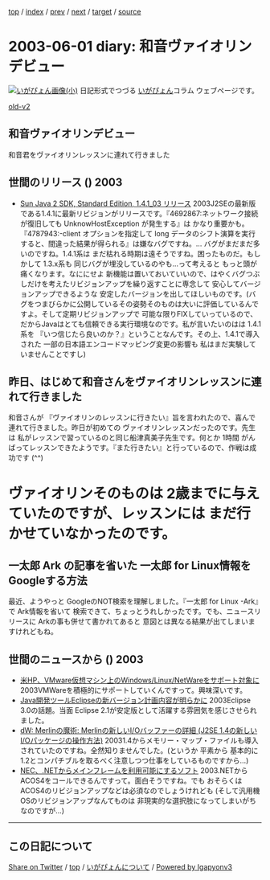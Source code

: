 [top](../index.html) 
 / [index](index.html) 
 / [prev](ig030528.html) 
 / [next](ig030602.html) 
 / [target](https://igapyon.github.io/diary/2003/ig030601.html) 
 / [source](https://github.com/igapyon/diary/blob/gh-pages/2003/ig030601.src.md) 

2003-06-01 diary: 和音ヴァイオリンデビュー
=====================================================================================================
[![いがぴょん画像(小)](https://igapyon.github.io/diary/images/iga200306s.jpg "いがぴょん")](https://igapyon.github.io/diary/memo/memoigapyon.html) 日記形式でつづる [いがぴょん](https://igapyon.github.io/diary/memo/memoigapyon.html)コラム ウェブページです。

[old-v2](ig030601-orig.html)

## 和音ヴァイオリンデビュー

和音君をヴァイオリンレッスンに連れて行きました


## 世間のリリース () 2003

* [Sun Java 2 SDK, Standard Edition, 1.4.1_03 リリース](http://java.sun.com/j2se/1.4.1/ja/index.html)  2003J2SEの最新版である1.4.1に最新リビジョンがリリースです。『4692867:ネットワーク接続が復旧しても UnknowHostException が発生する』は かなり重要かも。『4787943:-client オプションを指定して long データのシフト演算を実行すると、間違った結果が得られる』は嫌なバグですね。… バグがまだまだ多いのですね。1.4.1系は まだ枯れる時期は遠そうですね。困ったものだ。もしかして 1.3.x系も 同じバグが埋没しているのやも…って考えると もっと頭が痛くなります。なににせよ 新機能は置いておいていいので、はやくバグつぶしだけを考えたリビジョンアップを繰り返すことに専念して 安心してバージョンアップできるような 安定したバージョンを出してほしいものです。(バグをつまびらかに公開しているその姿勢そのものは大いに評価しているんですよ。そして定期リビジョンアップで 可能な限りFIXしていっているので、だからJavaはとても信頼できる実行環境なのです。私が言いたいのはは 1.4.1系を 『いつ信じたら良いのか？』ということなんです。その上、1.4.1で導入された 一部の日本語エンコードマッピング変更の影響も 私はまだ実験していませんことですし)

## 昨日、はじめて和音さんをヴァイオリンレッスンに連れて行きました

和音さんが 『ヴァイオリンのレッスンに行きたい』旨を言われたので、喜んで連れて行きました。昨日が初めての ヴァイオリンレッスンだったのです。先生は 私がレッスンで習っているのと同じ船津真美子先生です。何とか 1時間 がんばってレッスンできたようです。『また行きたい』と行っているので、作戦は成功です
(^^)
# ヴァイオリンそのものは 2歳までに与えていたのですが、レッスンには まだ行かせていなかったのです。

## 一太郎 Ark の記事を省いた 一太郎 for Linux情報をGoogleする方法

最近、ようやっと GoogleのNOT検索を理解しました。『一太郎 for Linux -Ark』で Ark情報を省いて 検索できて、ちょっとうれしかったです。でも、ニュースリリースに
Arkの事も併せて書かれてあると 意図とは異なる結果が出てしまいますけれどもね。

## 世間のニュースから () 2003

* [米HP、VMware仮想マシン上のWindows/Linux/NetWareをサポート対象に](http://biztech.nikkeibp.co.jp/wcs/leaf/CID/onair/biztech/comp/249384)  2003VMWareを積極的にサポートしていくんですって。興味深いです。
* [Java開発ツールEclipseの新バージョン計画内容が明らかに](http://japan.cnet.com/news/ent/story/0,2000047623,20054757,00.htm)  2003Eclipse 3.0の話題。当面 Eclipse 2.1が安定版として活躍する雰囲気を感じさせられました。
* [dW: Merlinの魔術: Merlinの新しいI/Oバッファーの詳細 (J2SE 1.4の新しいI/Oパッケージの操作方法)](http://www-6.ibm.com/jp/developerworks/java/030530/j_j-mer03253.html)  20031.4からメモリー・マップ・ファイルも導入されていたのですね。全然知りませんでした。(というか 平素から 基本的に 1.2とコンパチブルを取るべく注意しつつ仕事をしているものですから…)
* [NEC、.NETからメインフレームを利用可能にするソフト](http://biztech.nikkeibp.co.jp/wcs/leaf/CID/onair/biztech/comp/249464)  2003.NETからACOS4をコールできるんですって。面白そうですね。でも おそらくは ACOS4のリビジョンアップなどは必須なのでしょうけれども (そして汎用機OSのリビジョンアップなんてものは 非現実的な選択肢になってしまいがちなのですが…)


----------------------------------------------------------------------------------------------------

## この日記について

[Share on Twitter](https://twitter.com/intent/tweet?hashtags=igapyon%2Cdiary%2C%E3%81%84%E3%81%8C%E3%81%B4%E3%82%87%E3%82%93&text=%E5%92%8C%E9%9F%B3%E3%83%B4%E3%82%A1%E3%82%A4%E3%82%AA%E3%83%AA%E3%83%B3%E3%83%87%E3%83%93%E3%83%A5%E3%83%BC&url=https%3A%2F%2Figapyon.github.io%2Fdiary%2F2003%2Fig030601.html) / [top](../index.html) / [いがぴょんについて](https://igapyon.github.io/diary/memo/memoigapyon.html) / [Powered by Igapyonv3](https://github.com/igapyon/igapyonv3)
